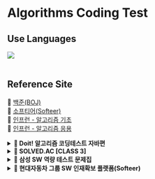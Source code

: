 # Algorithms Coding Test

## Use Languages

<img src="https://img.shields.io/badge/-Java-red?logo=Java&logoColor=white&style=flat-square"/></a>
<br><br>

## Reference Site

📝 [백준(BOJ)](https://www.acmicpc.net/) </br>
📝 [소프티어(Softeer)](https://softeer.ai/practice) </br>
📝 [인프런 - 알고리즘 기초](https://www.inflearn.com/course/%EC%9E%90%EB%B0%94-%EC%95%8C%EA%B3%A0%EB%A6%AC%EC%A6%98-%EB%AC%B8%EC%A0%9C%ED%92%80%EC%9D%B4-%EC%BD%94%ED%85%8C%EB%8C%80%EB%B9%84/dashboard) </br>
📝 [인프런 - 알고리즘 응용](https://www.inflearn.com/course/%EC%9E%90%EB%B0%94-%EC%BD%94%EB%94%A9%ED%85%8C%EC%8A%A4%ED%8A%B8-%EC%B5%9C%EC%8B%A0%EA%B8%B0%EC%B6%9C/dashboard) </br>


<details>
<summary><b> 🚀 Doit! 알고리즘 코딩테스트 자바편</b></summary>
<div>
<blockquote>
<details>
<summary>자료구조</summary>

| 분류          | 문제 번호 | 문제 이름                   | 링크                                              |
|--------------|--------|--------------------------|-------------------------------------------------|
| 배열과 리스트   | 001    | 숫자의 합 구하기              | [BOJ](https://www.acmicpc.net/problem/11720)    |
| 배열과 리스트   | 002    | 평균 구하기                  | [BOJ](https://www.acmicpc.net/problem/1546)    |
| 구간 합        | 003    | 구간 합 구하기                | [BOJ](https://www.acmicpc.net/problem/11659)  |
| 구간 합        | 004    | 구간 합 구하기2               | [BOJ](https://www.acmicpc.net/problem/11660) |
| 구간 합        | 005    | 나머지 합 구하기               | [BOJ](https://www.acmicpc.net/problem/10986) |
| 투 포인터      | 006    | 연속된 자연수의 합 구하기       | [BOJ](https://www.acmicpc.net/problem/2018)  |
| 투 포인터      | 007    | 주몽의 명령                   | [BOJ](https://www.acmicpc.net/problem/1940)  |
| 투 포인터      | 008    | '좋은 수'구하기               | [BOJ](https://www.acmicpc.net/problem/1253)  |
| 슬라이딩 윈도우 | 009    | DNA 비밀번호                 | [BOJ](https://www.acmicpc.net/problem/12891) |
| 슬라이딩 윈도우 | 010    | 최솟값 찾기                  | [BOJ](https://www.acmicpc.net/problem/11003) |
| 스택과 큐      | 011    | 스택 수열                    | [BOJ](https://www.acmicpc.net/problem/1874)  |
| 스택과 큐      | 012    | 오큰수 구하기                 | [BOJ](https://www.acmicpc.net/problem/17298) |
| 스택과 큐      | 013    | 카드 게임                    | [BOJ](https://www.acmicpc.net/problem/2164)  |
| 스택과 큐      | 014    | 절댓값 힙 구현하기              | [BOJ](https://www.acmicpc.net/problem/11286) |        

</details>

<details>
<summary>정렬</summary>

| 분류    | 문제 번호 | 문제 이름           | 링크                                           |
|-------|-------|-----------------|----------------------------------------------|
| 버블 정렬 | 015   | 수 정렬하기 1        | [BOJ](https://www.acmicpc.net/problem/2750)  |
| 버블 정렬 | 016   | 버블 소트 프로그램 1    | [BOJ](https://www.acmicpc.net/problem/1377)  |
| 선택 정렬 | 017   | 내림차순으로 자릿수 정렬하기 | [BOJ](https://www.acmicpc.net/problem/1427)  |
| 삽입 정렬 | 018   | ATM 인출 시간 계산하기  | [BOJ](https://www.acmicpc.net/problem/11399) |
| 퀵 정렬  | 019   | K번째 수 구하기       | [BOJ](https://www.acmicpc.net/problem/11004) |
| 병합 정렬 | 020   | 수 정렬하기 2        | [BOJ](https://www.acmicpc.net/problem/2751)  |
| 병합 정렬 | 021   | 버블 소트 프로그램 2    | [BOJ](https://www.acmicpc.net/problem/1517)  |
| 기수 정렬 | 022   | 수 정렬하기 3        | [BOJ](https://www.acmicpc.net/problem/10989) |

</details>

<details>
<summary>탐색</summary>

| 분류    | 문제 번호 | 문제 이름         | 링크                                           |
|-------|-------|---------------|----------------------------------------------|
| DFS   | 023   | 연결 요소의 개수 구하기 | [BOJ](https://www.acmicpc.net/problem/11724) |
| DFS   | 024   | 신기한 소수 찾기     | [BOJ](https://www.acmicpc.net/problem/2023)  |
| DFS   | 025   | 친구 관계 파악하기    | [BOJ](https://www.acmicpc.net/problem/13023) |
| BFS   | 026   | DFS와 BFS 프로그램 | [BOJ](https://www.acmicpc.net/problem/1260)  |
| BFS   | 027   | 미로 탐색하기       | [BOJ](https://www.acmicpc.net/problem/2178)  |
| BFS   | 028   | 트리의 지름 구하기    | [BOJ](https://www.acmicpc.net/problem/1167)  |
| 이진 탐색 | 029   | 원하는 정수 찾기     | [BOJ](https://www.acmicpc.net/problem/1920)  |
| 이진 탐색 | 030   | 블루레이 만들기      | [BOJ](https://www.acmicpc.net/problem/2343)  |
| 이진 탐색 | 031   | 배열에서 K번째 수 찾기 | [BOJ](https://www.acmicpc.net/problem/1300)  |

</details>


</blockquote>
</div>
</details>

<details><summary><b> 🚀 SOLVED.AC [CLASS 3]</b></summary>
<div>
<blockquote>
  <ul>
    <li><a href='https://github.com/IToriginal/AlgorithmCT/blob/main/src/baekjoon/%EA%B7%B8%EB%9E%98%ED%94%84%EC%99%80%EC%88%9C%ED%9A%8C/%EB%B0%94%EC%9D%B4%EB%9F%AC%EC%8A%A4_2606/Main.java'>BOJ2606 - 바이러스</a> : 그래프 </li>
    <li><a href='https://github.com/IToriginal/AlgorithmCT/blob/main/src/solvedAc/class3/%EC%83%89%EC%A2%85%EC%9D%B4%EB%A7%8C%EB%93%A4%EA%B8%B0_2630/Main.java'>BOJ2630 - 색종이 만들기</a> : 분할 정복, 재귀 </li>
    <li><a href='https://github.com/IToriginal/AlgorithmCT/blob/main/src/baekjoon/%EA%B7%B8%EB%9E%98%ED%94%84%EC%99%80%EC%88%9C%ED%9A%8C/%EB%8B%A8%EC%A7%80%EB%B2%88%ED%98%B8%EB%B6%99%EC%9D%B4%EA%B8%B0_2667/Main.java'>BOJ2667 - 단지번호붙이기</a> : 그래프, BFS </li>
    <li><a href='https://github.com/IToriginal/AlgorithmCT/blob/main/src/solvedAc/class3/%ED%94%BC%EB%B3%B4%EB%82%98%EC%B9%98%ED%95%A8%EC%88%98_1003/Main.java'>BOJ1003 - 피보나치 함수</a> : 다이나믹 프로그래밍(DP) </li>
    <li><a href='https://github.com/IToriginal/AlgorithmCT/blob/main/src/solvedAc/class3/%ED%9A%8C%EC%9D%98%EC%8B%A4%EB%B0%B0%EC%A0%95_1931/Main.java'>BOJ1931 - 회의실 배정</a> : 그리디, 정렬 </li>
    <li><a href='https://github.com/IToriginal/AlgorithmCT/blob/main/src/solvedAc/class3/%EB%82%98%EB%8A%94%EC%95%BC%ED%8F%AC%EC%BC%93%EB%AA%AC%EB%A7%88%EC%8A%A4%ED%84%B0%EC%9D%B4%EB%8B%A4%EC%86%9C_1620/Main.java'>BOJ1620 - 나는야 포켓몬 마스터 이다솜</a> : 구현(자료구조, 해시맵) </li>
    <li><a href='https://github.com/IToriginal/AlgorithmCT/blob/main/src/solvedAc/class3/Z_1074/Main.java'>BOJ1074 - Z</a> : 분할 정복, 재귀 </li>
    <li><a href='https://www.acmicpc.net/problem/1107'>BOJ1107 - 리모컨</a> : 구현 </li>
  </ul>
</blockquote>
</div>
</details>

<details><summary><b> 🚀 삼성 SW 역량 테스트 문제집</b></summary>
<div>
<blockquote>
  <ul>
    <li><a href='https://github.com/IToriginal/AlgorithmCT/blob/main/src/baekjoon/%EC%82%BC%EC%84%B1A%ED%98%95/%EC%8B%9C%ED%97%98%EA%B0%90%EB%8F%85_13458/Main.java'>BOJ13458 - 시험 감독</a> : 수학, 사칙연산</li>
    <li><a href='https://github.com/IToriginal/AlgorithmCT/blob/main/src/baekjoon/%EC%82%BC%EC%84%B1A%ED%98%95/%EC%A3%BC%EC%82%AC%EC%9C%84%EA%B5%B4%EB%A6%AC%EA%B8%B0_14499/Main.java'>BOJ14499 - 주사위 굴리기</a> : 구현, 시뮬레이션 </li>
    <li><a href='https://github.com/IToriginal/AlgorithmCT/blob/main/src/baekjoon/%EC%82%BC%EC%84%B1A%ED%98%95/%ED%87%B4%EC%82%AC_14501/Main.java'>BOJ14501 - 퇴사</a> : 백트래킹(Backtracking)</li>
  </ul>
</blockquote>
</div>
</details>

<details><summary><b> 🚀 현대자동차 그룹 SW 인재확보 플랫폼(Softeer)</b></summary>
<div>
<blockquote>
  <ul>
    <li><a href='https://softeer.ai/practice/6283'>Level2 - 8단 변속기</a> : 구현</li>
    <li><a href='https://softeer.ai/practice/6280'>Level2 - 지도 자동 구축</a> : 구현</li>
    <li><a href='https://softeer.ai/practice/6282'>Level2 - 장애물 인식 프로그램</a> : BFS</li>
    <li><a href='https://softeer.ai/practice/6284'>Level2 - 바이러스</a> : 구현</li>
    <li><a href='https://softeer.ai/practice/6270'>Level2 - GBC</a> : 구현</li>
    <li><a href='https://softeer.ai/practice/6269'>Level2 - 비밀 메뉴</a> : 구현</li>
    <li><a href='https://softeer.ai/practice/6294'>Level3 - 성적평균</a> : 구현</li>
  </ul>
</blockquote>
</div>
</details>